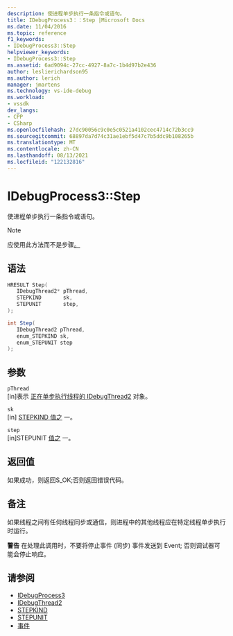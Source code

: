 ```yaml
---
description: 使进程单步执行一条指令或语句。
title: IDebugProcess3：：Step |Microsoft Docs
ms.date: 11/04/2016
ms.topic: reference
f1_keywords:
- IDebugProcess3::Step
helpviewer_keywords:
- IDebugProcess3::Step
ms.assetid: 6ad9094c-27cc-4927-8a7c-1b4d97b2e436
author: leslierichardson95
ms.author: lerich
manager: jmartens
ms.technology: vs-ide-debug
ms.workload:
- vssdk
dev_langs:
- CPP
- CSharp
ms.openlocfilehash: 27dc90056c9c0e5c0521a4102cec4714c72b3cc9
ms.sourcegitcommit: 68897da7d74c31ae1ebf5d47c7b5ddc9b108265b
ms.translationtype: MT
ms.contentlocale: zh-CN
ms.lasthandoff: 08/13/2021
ms.locfileid: "122132816"
---
```

# <a name="idebugprocess3step"></a>IDebugProcess3::Step
使进程单步执行一条指令或语句。

> [!NOTE]
> 应使用此方法而不是步骤[。](../../../extensibility/debugger/reference/idebugprogram2-step.md)

## <a name="syntax"></a>语法

```cpp
HRESULT Step(
   IDebugThread2* pThread,
   STEPKIND       sk,
   STEPUNIT       step,
);
```

```csharp
int Step(
   IDebugThread2 pThread,
   enum_STEPKIND sk,
   enum_STEPUNIT step
);
```

## <a name="parameters"></a>参数
`pThread`\
[in]表示 [正在单步执行线程的 IDebugThread2](../../../extensibility/debugger/reference/idebugthread2.md) 对象。

`sk`\
[in] [STEPKIND 值之](../../../extensibility/debugger/reference/stepkind.md) 一。

`step`\
[in]STEPUNIT [值之](../../../extensibility/debugger/reference/stepunit.md) 一。

## <a name="return-value"></a>返回值
 如果成功，则返回S_OK;否则返回错误代码。

## <a name="remarks"></a>备注
 如果线程之间有任何线程同步或通信，则进程中的其他线程应在特定线程单步执行时运行。

 **警告** 在处理此调用时，不要将停止事件 (同步) 事件发送到 Event; [](../../../extensibility/debugger/reference/idebugeventcallback2-event.md)否则调试器可能会停止响应。

## <a name="see-also"></a>请参阅
- [IDebugProcess3](../../../extensibility/debugger/reference/idebugprocess3.md)
- [IDebugThread2](../../../extensibility/debugger/reference/idebugthread2.md)
- [STEPKIND](../../../extensibility/debugger/reference/stepkind.md)
- [STEPUNIT](../../../extensibility/debugger/reference/stepunit.md)
- [事件](../../../extensibility/debugger/reference/idebugeventcallback2-event.md)
